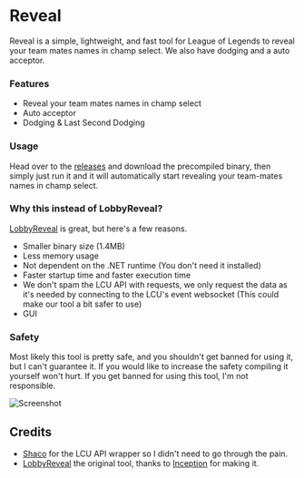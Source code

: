 # Reveal

Reveal is a simple, lightweight, and fast tool for League of Legends to reveal your team mates names in champ select. We also have dodging and a auto acceptor.

### Features

- Reveal your team mates names in champ select
- Auto acceptor
- Dodging & Last Second Dodging

### Usage

Head over to the [releases](https://github.com/steele123/reveal/releases) and download the precompiled binary, then simply just run it and it will automatically start revealing your team-mates names in champ select.

### Why this instead of LobbyReveal?

[LobbyReveal](https://github.com/Riotphobia/LobbyReveal) is great, but here's a few reasons.

- Smaller binary size (1.4MB)
- Less memory usage
- Not dependent on the .NET runtime (You don't need it installed)
- Faster startup time and faster execution time
- We don't spam the LCU API with requests, we only request the data as it's needed by connecting to the LCU's event websocket (This could make our tool a bit safer to use)
- GUI

### Safety

Most likely this tool is pretty safe, and you shouldn't get banned for using it, but I can't guarantee it. If you would like to increase the safety compiling it yourself won't hurt. If you get banned for using this tool, I'm not responsible.

![Screenshot](/tool.png)

## Credits

- [Shaco](https://github.com/Leastrio/Shaco/tree/main) for the LCU API wrapper so I didn't need to go through the pain.
- [LobbyReveal](https://github.com/Riotphobia/LobbyReveal) the original tool, thanks to [Inception](https://github.com/0xInception) for making it.
